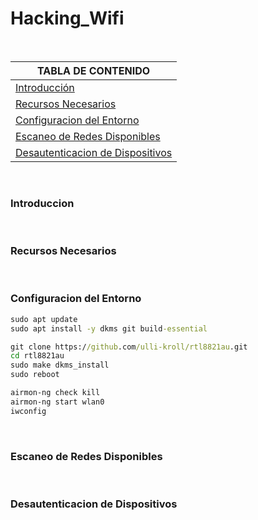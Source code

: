 # Hacking_Wifi

<br>

| TABLA DE CONTENIDO     |
| ------------ |
| [Introducción](#Introducción) |
| [Recursos Necesarios](#Recursos-Necesarios) |
| [Configuracion del Entorno](#Configuracion-del-Entorno) |
| [Escaneo de Redes Disponibles](#Escaneo-de-Redes-Disponibles) |
| [Desautenticacion de Dispositivos](#Desautenticacion-de-Dispositivos) |

<br>

### Introduccion

<br>

### Recursos Necesarios

<br>

### Configuracion del Entorno


```cmd
sudo apt update
sudo apt install -y dkms git build-essential

```


```cmd
git clone https://github.com/ulli-kroll/rtl8821au.git
cd rtl8821au
sudo make dkms_install
sudo reboot

```


```cmd
airmon-ng check kill
airmon-ng start wlan0
iwconfig

```


<br>

### Escaneo de Redes Disponibles

<br>

### Desautenticacion de Dispositivos

<br>
